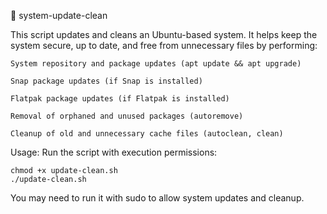 🧹 system-update-clean

This script updates and cleans an Ubuntu-based system. It helps keep the system secure, up to date, and free from unnecessary files by performing:

    System repository and package updates (apt update && apt upgrade)

    Snap package updates (if Snap is installed)

    Flatpak package updates (if Flatpak is installed)

    Removal of orphaned and unused packages (autoremove)

    Cleanup of old and unnecessary cache files (autoclean, clean)

Usage: Run the script with execution permissions:
```
chmod +x update-clean.sh
./update-clean.sh
```
You may need to run it with sudo to allow system updates and cleanup.

